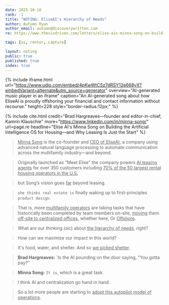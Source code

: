 ```yaml
---
date: 2025-10-16
rank: -1
title: "NOTING: EliseAI's Hierarchy of Needs"
author: Autumn Ryan
author_email: autumn@discoverywritten.com
re: https://www.thesisdriven.com/letters/elise-ais-minna-song-on-building/

tags: [ai, renter, capture]

layout: noting
public: true
published: true
index: true
---
```


{% include iframe.html
    url="https://www.udio.com/embed/4pKwWtCSz7dRSY12e668yX?embedVariant=alternate&utm_source=generator"
    overview="AI-generated music player in an iframe"
    caption="An AI-generated song about how EliseAI is proudly offshoring your financial and contact information without recourse."
    height=228
    style="border-radius:12px;"
%}

{% include cite.html
  credit="Brad Hargreaves—founder and editor-in-chief, Kamrin Klauschie"
  more="https://www.linkedin.com/in/minna-song/"
  url=page.re
  headline="Elise AI's Minna Song on Building the Artificial Intelligence OS for Housing—and Why Leasing Is Just the Start"
%}

> <u>Minna Song</u> is the co-founder and <u>CEO of EliseAI</u>,
a company using advanced natural language processing to automate communication across the multifamily industry—and beyond.

> Originally launched as "Meet Elise"
the company powers <u>AI leasing agents</u> for over 350 customers
including <u>70% of the 50 largest rental housing operators in the U.S.</u>

> but Song’s vision goes <u>far</u> beyond leasing.

> `she thinks real estate is` finally waking up
to first-principles `product design`.

> That is, more <u>multifamily operators</u> are taking tasks
that have historically been completed by team members on-site,
<u>moving</u> them <u>off-site to centralized offices</u>, whether here, Or <u>Offshore</u>.

> What are our thinking (sic) about <u>the hierarchy of needs</u>, right?

> How can we maximize our impact in this world?

> It's food, water, and shelter. And so <u>we picked shelter</u>.

> **Brad Hargreaves:** `Is the AI pounding on the door saying, "You gotta pay?"

> **Minna Song:** `It is`, which is a great task.

> I think AI and centralization go hand in hand.

> So a lot more people are starting to <u>adopt this autopilot model of operations</u>.
